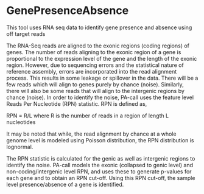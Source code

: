 # GenePresenceAbsence
This tool uses RNA seq data to identify gene presence and absence using off target reads

The RNA-Seq reads are aligned to the exonic regions (coding regions) of genes. 
The number of reads aligning to the exonic region of a gene is proportional to the expression level of the gene and the 
length of the exonic region. However, due to sequencing errors and the statistical nature of reference assembly, errors are 
incorporated  into the read alignment process. This results in some leakage or spillover in the data. There will be a few 
reads which will align to genes purely by chance (noise). Similarly, there will also be some reads that will align to the 
intergenic regions by chance (noise). In order to identify the noise, PA-call uses the feature level 
Reads Per Nucleotide (RPN) statistic. RPN is defined as,

RPN = R/L where R is the number of reads in a region of length L nucleotides

It may be noted that while, the read alignment by chance at a whole genome level is modeled using Poisson distribution, 
the RPN distribution is lognormal. 

The RPN statistic is calculated for the genic as well as intergenic regions to identify the noise. PA-call models 
the exonic (collapsed to genic level) and non-coding/intergenic level RPN, and uses these to generate p-values for 
each gene and to obtain an RPN cut-off. Using this RPN cut-off, the sample level presence/absence of a gene is identified.


